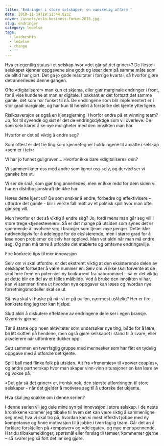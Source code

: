 ```yaml
---
title: 'Endringer i store selskaper; en vanskelig affære '
date: 2018-11-14T19:11:44.923Z
cover: /assets/oslo-business-forum-2018.jpg
slug: endringer
category: ledelse
tags:
  - leadership
  - ledelse
  - change
  - ''
---
```

Hva er egentlig status i et selskap hvor «det går så det griner»? De fleste i selskapet kjenner oppgavene sine godt og løser dem på samme måte som de alltid har gjort. Det ga jo gode resultater i forrige kvartal, så hvorfor gjøre det annerledes denne gangen.



Ofte «digitaliserer» man kun et skjema, eller gjør marginale endringer i front, for å vise kundene at man er digitale. I bakkant er det fortsatt det samme gamle, det som har funket til nå. De endringene som blir implementert er i stor grad marginale, og har kun til hensikt å forsterke det kjente ytterligere.



Risikoaversjon er også en kjensgjerning. Hvorfor endre på et winning team? Jo, for til syvende og sist er det de endringsdyktige som vil overleve. De som selv klarer å se nye muligheter med den innsikten man har.



Hvorfor er det så viktig å endre seg?

Som oftest er det tre ting som kjennetegner holdningene til ansatte i selskap «som er i tet»:



Vi har jo funnet gullgruven… Hvorfor ikke bare «digitalisere» den?

Vi sammenlikner oss med andre som ligner oss selv, og derved ser vi ganske bra ut.

Vi ser de små, som gjør ting annerledes, men er ikke redd for dem siden vi har en distribusjonskraft de ikke har.

Høres dette kjent ut? De som ønsker å endre, forbedre og effektivisere – utfordre det gamle - blir i verste fall møtt av et politisk spill hvor man ofte går seg vill.



Men hvorfor er det så viktig å endre seg? Jo, fordi mens man går seg vill i store trege «tjenesteveier». Så er det mange på utsiden som synes det er spennende å involvere seg i bransjer som tjener mye penger. Dette ikke nødvendigvis for å ødelegge for de eksisterende, men i større grad for å løse noen problemer de selv har opplevd. Man vet aldri når man må endre seg. Og man må tørre å utfordre det etablerte og omfavne endringsvilje.

Fire konkrete tips til mer innovasjon

Selv om vi skal utfordre, er det ekstremt viktig at den eksisterende delen av selskapet fortsetter å være nummer én. Selv om vi ikke skal forvente at de skal heie frem en potensiell ny konkurrent fra naborommet – så er det viktig at dette blir en del av et felles målbilde. Ved å bruke den innsikten vi har, kan vi sammen finne ut hvordan nye oppgaver kan løses og hvordan nye forretningsmodeller skal se ut.



Så hva skal vi huske på når vi er på pallen, nærmest uslåelig? Her er fire konkrete ting jeg tror kan hjelpe:



Slutt aldri å diskutere effektene av endringene dere ser i egen bransje. Overdriv gjerne.

Tør å starte opp noen aktiviteter som undersøker nye ting, både for å lære, bli litt skitten på hendene, men også gjøre selskapet i stand til å svare, eller akselerere når utfordrere dukker opp.

Sett sammen en tverrfaglig gruppe med mennesker som har fått en tydelig oppgave med å utfordre det kjente.

Spill ball med flinke folk på utsiden. Alt fra «frenemies» til «power couples», og andre partnerskap hvor man skaper vinn-vinn situasjoner en kan lære av og vokse på.

«Det går så det griner» er, ironisk nok, den største utfordringen til store selskaper - når det gjelder å motivere seg til å utforske det ukjente.



Hva skal jeg snakke om i denne serien?

I denne serien vil jeg dele mine syn på innovasjon i store selskap. I de neste kronikkene kommer jeg tilbake til hvem det kan være riktig å sammenligne seg med, hva vi skal tro på, hvordan kan vi mest effektivt jobbe med ny kompetanse og finne motivasjon til å jobbe i tverrfaglig team. Går det an å forklare forskjellen på «empower» og «delegate», og mye mer spennende. Har du tilbakemeldinger, spørsmål eller forslag til temaer, kommenter gjerne – så svarer jeg så fort det lar seg gjøre.
